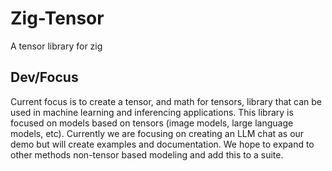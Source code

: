# Zig-Tensor
A tensor library for zig

## Dev/Focus
Current focus is to create a tensor, and math for tensors, library that can be used in machine learning and inferencing applications. This library is focused on models based on tensors (image models, large language models, etc). Currently we are focusing on creating an LLM chat as our demo but will create examples and documentation. We hope to expand to other methods non-tensor based modeling and add this to a suite.